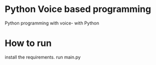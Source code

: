 # Python Voice based programming
 Python programming with voice- with Python
 # How to run
 install the requirements.
 run main.py
